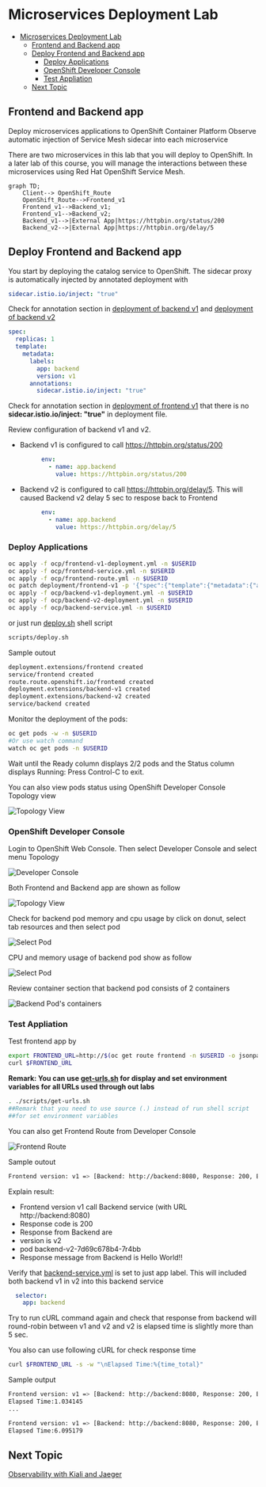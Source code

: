 # Microservices Deployment Lab

<!-- TOC -->

- [Microservices Deployment Lab](#microservices-deployment-lab)
  - [Frontend and Backend app](#frontend-and-backend-app)
  - [Deploy Frontend and Backend app](#deploy-frontend-and-backend-app)
    - [Deploy Applications](#deploy-applications)
    - [OpenShift Developer Console](#openshift-developer-console)
    - [Test Appliation](#test-appliation)
  - [Next Topic](#next-topic)

<!-- /TOC -->

## Frontend and Backend app

Deploy microservices applications to OpenShift Container Platform 
Observe automatic injection of Service Mesh sidecar into each microservice

There are two microservices in this lab that you will deploy to OpenShift. In a later lab of this course, you will manage the interactions between these microservices using Red Hat OpenShift Service Mesh.

<!-- ![Microservice Diagram](../images/microservices-initial.png) -->
```mermaid
graph TD;
    Client--> OpenShift_Route
    OpenShift_Route-->Frontend_v1
    Frontend_v1-->Backend_v1;
    Frontend_v1-->Backend_v2;
    Backend_v1-->|External App|https://httpbin.org/status/200
    Backend_v2-->|External App|https://httpbin.org/delay/5
```

## Deploy Frontend and Backend app
You start by deploying the catalog service to OpenShift. The sidecar proxy is automatically injected by annotated deployment with 

```yaml
sidecar.istio.io/inject: "true"
```

Check for annotation section in [deployment of backend v1](../ocp/backend-v1-deployment.yml) and [deployment of backend v2](../ocp/backend-v2-deployment.yml)

```yaml
spec:
  replicas: 1
  template:
    metadata:
      labels:
        app: backend
        version: v1
      annotations:
        sidecar.istio.io/inject: "true"
```

Check for annotation section in [deployment of frontend v1](../ocp/frontend-v1-deployment.yml) that there is no **sidecar.istio.io/inject: "true"** in deployment file.

Review configuration of backend v1 and v2. 
* Backend v1 is configured to call https://httpbin.org/status/200 
  ```yaml
        env:
          - name: app.backend
            value: https://httpbin.org/status/200
  ```
* Backend v2 is configured to call https://httpbin.org/delay/5. This will caused Backend v2 delay 5 sec to respose back to Frontend
  ```yaml
        env:
          - name: app.backend
            value: https://httpbin.org/delay/5 
  ```

### Deploy Applications

```bash
oc apply -f ocp/frontend-v1-deployment.yml -n $USERID
oc apply -f ocp/frontend-service.yml -n $USERID
oc apply -f ocp/frontend-route.yml -n $USERID
oc patch deployment/frontend-v1 -p '{"spec":{"template":{"metadata":{"annotations":{"sidecar.istio.io/inject":"true"}}}}}' -n $USERID
oc apply -f ocp/backend-v1-deployment.yml -n $USERID
oc apply -f ocp/backend-v2-deployment.yml -n $USERID
oc apply -f ocp/backend-service.yml -n $USERID
```

or just run [deploy.sh](../scripts/deploy.sh) shell script

```bash
scripts/deploy.sh
```

Sample outout
```bash
deployment.extensions/frontend created
service/frontend created
route.route.openshift.io/frontend created
deployment.extensions/backend-v1 created
deployment.extensions/backend-v2 created
service/backend created
```

Monitor the deployment of the pods:
```bash
oc get pods -w -n $USERID
#Or use watch command 
watch oc get pods -n $USERID
```

Wait until the Ready column displays 2/2 pods and the Status column displays Running:
Press Control-C to exit.

You can also view pods status using OpenShift Developer Console Topology view

![Topology View](../images/deploy-app.gif)

### OpenShift Developer Console

Login to OpenShift Web Console. Then select Developer Console and select menu Topology

![Developer Console](../images/developer-console.png)

Both Frontend and Backend app are shown as follow

![Topology View](../images/topology-view.png)

Check for backend pod memory and cpu usage by click on donut, select tab resources and then select pod

![Select Pod](../images/backend-select-pod.png)

CPU and memory usage of backend pod show as follow

![Select Pod](../images/backend-pod-cpu-memory.png)

Review container section that backend pod consists of 2 containers

![Backend Pod's containers](../images/backend-containers.png)


### Test Appliation
Test frontend app by

```bash
export FRONTEND_URL=http://$(oc get route frontend -n $USERID -o jsonpath='{.status.ingress[0].host}')
curl $FRONTEND_URL
```
**Remark: You can use [get-urls.sh](../scripts/get-urls.sh) for display and set environment variables for all URLs used through out labs**

```bash
. ./scripts/get-urls.sh
##Remark that you need to use source (.) instead of run shell script
##for set environment variables
```

You can also get Frontend Route from Developer Console

![Frontend Route](../images/frontend-route.png)

Sample outout
```bash
Frontend version: v1 => [Backend: http://backend:8080, Response: 200, Body: Backend version:v2, Response:200, Host:backend-v2-7d69c678b4-7r4bb, Status:200, Message: Hello, World]
```
Explain result:

- Frontend version v1 call Backend service (with URL http://backend:8080)
- Response code is 200
- Response from Backend are
- version is v2
- pod backend-v2-7d69c678b4-7r4bb
- Response message from Backend is Hello World!!

Verify that [backend-service.yml](../ocp/backend-service.yml) is set to just app label. This will included both backend v1 in v2 into this backend service

```yaml
  selector:
    app: backend
```

Try to run cURL command again and check that response from backend will round-robin between v1 and v2 and v2 is elapsed time is slightly more than 5 sec.


You also can use following cURL for check response time
```bash
curl $FRONTEND_URL -s -w "\nElapsed Time:%{time_total}"
```

Sample output
```bash
Frontend version: v1 => [Backend: http://backend:8080, Response: 200, Body: Backend version:v1, Response:200, Host:backend-v1-797cf7f7b4-b9lnh, Status:200, Message: Hello, World]
Elapsed Time:1.034145
...

Frontend version: v1 => [Backend: http://backend:8080, Response: 200, Body: Backend version:v2, Response:200, Host:backend-v2-7d69c678b4-nrqmj, Status:200, Message: Hello, World]
Elapsed Time:6.095179
```

## Next Topic
[Observability with Kiali and Jaeger](./03-observability.md)
